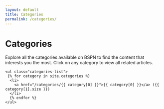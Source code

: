 ```yaml
---
layout: default
title: Categories
permalink: /categories/
---
```


<div class="categories-page">
    <h1>Categories</h1>
    <p>Explore all the categories available on BSPN to find the content that interests you the most. Click on any category to view all related articles.</p>

    <ul class="categories-list">
     {% for category in site.categories %}
      <li>
        <a href="/categories/{{ category[0] }}">{{ category[0] }}</a> ({{ category[1].size }})
      </li>
      {% endfor %}
    </ul>

</div>
